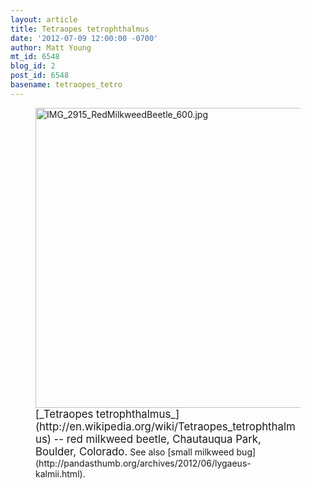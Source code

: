 ```yaml
---
layout: article
title: Tetraopes tetrophthalmus
date: '2012-07-09 12:00:00 -0700'
author: Matt Young
mt_id: 6548
blog_id: 2
post_id: 6548
basename: tetraopes_tetro
---
```

<figure>
<img src="/PT/uploads/2012/IMG_2915_RedMilkweedBeetle_600.jpg" alt="IMG_2915_RedMilkweedBeetle_600.jpg" width="600" height="480" />
<figcaption markdown="span">
<big>[_Tetraopes tetrophthalmus_](http://en.wikipedia.org/wiki/Tetraopes_tetrophthalmus) -- red milkweed beetle, Chautauqua Park, Boulder, Colorado.</big> See also [small milkweed bug](http://pandasthumb.org/archives/2012/06/lygaeus-kalmii.html).

</figcaption>
</figure>
